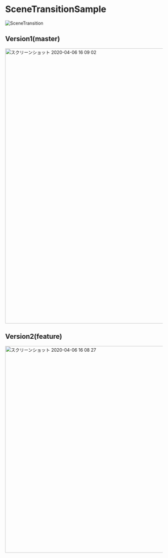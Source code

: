 # SceneTransitionSample

[](url)
![SceneTransition](https://user-images.githubusercontent.com/40904974/78499336-1124b800-778b-11ea-9728-a409de1cb09e.gif)

## Version1(master)
<img width="877" alt="スクリーンショット 2020-04-06 16 09 02" src="https://user-images.githubusercontent.com/40904974/78531732-f866e180-7820-11ea-81af-98728ba3ac9c.png">

## Version2(feature)
<img width="659" alt="スクリーンショット 2020-04-06 16 08 27" src="https://user-images.githubusercontent.com/40904974/78531744-fbfa6880-7820-11ea-9456-ffff0078c2be.png">
